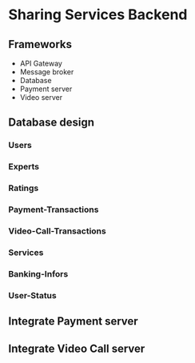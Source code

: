 Sharing Services Backend
======================

## Frameworks
* API Gateway
* Message broker
* Database
* Payment server
* Video server

## Database design
### Users
### Experts
### Ratings
### Payment-Transactions
### Video-Call-Transactions
### Services
### Banking-Infors
### User-Status

## Integrate Payment server

## Integrate Video Call server

